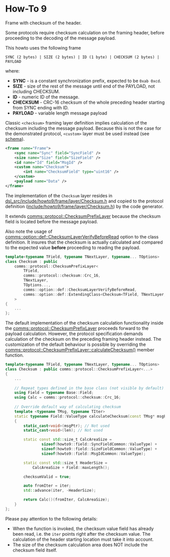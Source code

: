 # How-To 9
Frame with checksum of the header.

Some protocols require checksum calculation on the framing header, before proceeding
to the decoding of the message payload.

This howto uses the following frame
```
SYNC (2 bytes) | SIZE (2 bytes) | ID (1 byte) | CHECKSUM (2 bytes) | PAYLOAD 
```
where:

- **SYNC** - is a constant synchronization prefix, expected to be `0xab 0xcd`.
- **SIZE** - size of the rest of the message until end of the PAYLOAD, not including CHECKSUM.
- **ID** - numeric ID of the message.
- **CHECKSUM** - CRC-16 checksum of the whole preceding header starting from SYNC ending with ID.
- **PAYLOAD** - variable length message payload

Classic `<checksum>` framing layer definition implies calculation of the checksum including the message 
payload. Because this is not the case for the demonstrated protocol, `<custom>` layer must be used instead
(see [schema](dsl/schema.xml)).

```xml
<frame name="Frame">
    <sync name="Sync" field="SyncField" />
    <size name="Size" field="SizeField" />
    <id name="Id" field="MsgId" />
    <custom name="Checksum">
        <int name="ChecksumField" type="uint16" />
    </custom>   
    <payload name="Data" />
</frame>
```

The implementation of the `Checksum` layer resides in 
[dsl_src/include/howto9/frame/layer/Checksum.h](dsl_src/include/howto9/frame/layer/Checksum.h)
and copied to the protocol definition 
([include/howto9/frame/layer/Checksum.h](include/howto9/frame/layer/Checksum.h)) 
by the code generator.

It extends [comms::protocol::ChecksumPrefixLayer](https://commschamp.github.io/comms_doc/classcomms_1_1protocol_1_1ChecksumPrefixLayer.html)
because the checksum field is located before the message payload.

Also note the usage of 
[comms::option::def::ChecksumLayerVerifyBeforeRead](https://commschamp.github.io/comms_doc/structcomms_1_1option_1_1def_1_1ChecksumLayerVerifyBeforeRead.html) 
option to the class definition. It insures that 
the checksum is actually calculated and compared to the expected value **before** proceeding to reading the payload.
```cpp
template<typename TField, typename TNextLayer, typename... TOptions>
class Checksum : public
    comms::protocol::ChecksumPrefixLayer<
        TField,
        comms::protocol::checksum::Crc_16, 
        TNextLayer,
        TOptions...,
        comms::option::def::ChecksumLayerVerifyBeforeRead,
        comms::option::def::ExtendingClass<Checksum<TField, TNextLayer, TOptions...> >
    >
{
    ...
};
```

The default implementation of the checksum calculation functionality inside the 
[comms::protocol::ChecksumPrefixLayer](https://commschamp.github.io/comms_doc/classcomms_1_1protocol_1_1ChecksumPrefixLayer.html)
proceeds forward to the payload calculation. However, the protocol specification demands calculation of the checksum on
the preceding framing header instead. The customization of the default behaviour is possible by overriding the 
[comms::protocol::ChecksumPrefixLayer::calculateChecksum()](https://commschamp.github.io/comms_doc/classcomms_1_1protocol_1_1ChecksumPrefixLayer.html) member function.
```cpp
template<typename TField, typename TNextLayer, typename... TOptions>
class Checksum : public comms::protocol::ChecksumPrefixLayer<...>
{
    ...
    
    // Repeat types defined in the base class (not visible by default)
    using Field = typename Base::Field; 
    using Calc = comms::protocol::checksum::Crc_16;
 
    // Override default way of calculating checksum
    template <typename TMsg, typename TIter>
    static typename Field::ValueType calculateChecksum(const TMsg* msgPtr, TIter& iter, std::size_t len, bool& checksumValid)
    {
        static_cast<void>(msgPtr); // Not used
        static_cast<void>(len); // Not used

        static const std::size_t CalcAreaSize = 
                sizeof(howto9::field::SyncFieldCommon::ValueType) + 
                sizeof(howto9::field::SizeFieldCommon::ValueType) + 
                sizeof(howto9::field::MsgIdCommon::ValueType);

        static const std::size_t HeaderSize = 
            CalcAreaSize + Field::maxLength();

        checksumValid = true;

        auto fromIter = iter;
        std::advance(iter, -HeaderSize);

        return Calc()(fromIter, CalcAreaSize);
    }  
};
```
Please pay attention to the following details:

- When the function is invoked, the checksum value field has already been read, i.e. the `iter` 
points right after the checksum value. The calculation of the header starting location must take 
it into account.
- The size of the checksum calculation area does NOT include the checksum field itself.

